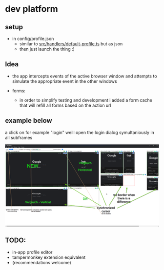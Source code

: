 # dev platform

## setup

- in config/profile.json
  - similar to [src/handlers/default-profile.ts](src/handlers/default-profile.ts) but as json
  - then just launch the thing :)

## Idea

- the app intercepts events of the active browser window and attempts to simulate the appropriate event in the other windows

- forms:
  - in order to simplify testing and development i added a form cache that will refill all forms based on the action url

## example below

a click on for example "login" weill open the login dialog symultaniously in all subframes

![Alt text](image.png)

## TODO:

- in-app profile editor
- tampermonkey extension equivalent
- (recommendations welcome)
